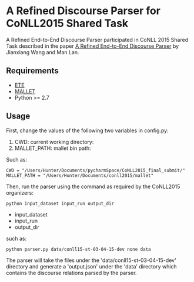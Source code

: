 A Refined Discourse Parser for CoNLL2015 Shared Task
====================================================
A Refined End-to-End Discourse Parser participated in CoNLL 2015 Shared Task described in the paper
[A Refined End-to-End Discourse Parser](http://aclweb.org/anthology/K15-2002) by Jianxiang Wang and Man Lan.

## Requirements

- [ETE](http://etetoolkit.org/)
- [MALLET](http://mallet.cs.umass.edu/)
- Python >= 2.7

## Usage


First, change the values of the following two variables in config.py: 


1. CWD: current working directory:
1. MALLET_PATH: mallet bin path:


Such as:
```
CWD = "/Users/Hunter/Documents/pycharmSpace/CoNLL2015_final_submit/"
MALLET_PATH = "/Users/Hunter/Documents/conll2015/mallet"
```

Then, run the parser using the command as required by the CoNLL2015 organizers:
```
python input_dataset input_run output_dir
```
- input_dataset
- input_run
- output_dir

such as:
```
python parser.py data/conll15-st-03-04-15-dev none data
```
The parser will take the files under the  'data/conll15-st-03-04-15-dev' directory and 
generate a 'output.json' under the 'data' directory which contains the discourse relations parsed by the parser.


